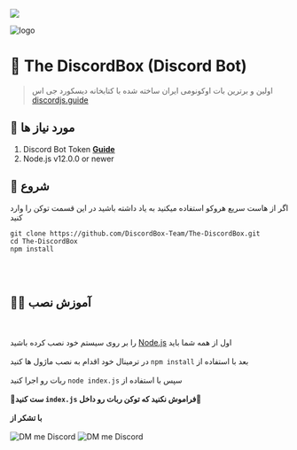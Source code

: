 [![](https://img.shields.io/discord/796767783354368030.svg?logo=discord&colorB=7289DA)](https://DiscordBox.site)

![logo](https://cdn.discordapp.com/attachments/799297746217467944/808615086872068206/bandicam_2021-02-08_23-56-12-294.jpg)

# 🤖 The DiscordBox (Discord Bot)
> اولین و برترین بات اوکونومی ایران ساخته شده با کتابخانه دیسکورد جی اس [discordjs.guide](https://discordjs.guide)

## 🔧 مورد نیاز ها
1. Discord Bot Token **[Guide](https://discordjs.guide/preparations/setting-up-a-bot-application.html#creating-your-bot)**
2. Node.js v12.0.0 or newer

## 🚀 شروع

اگر از هاست سریع هروکو استفاده میکنید به یاد داشته باشید در این قسمت توکن را وارد کنید

```
git clone https://github.com/DiscordBox-Team/The-DiscordBox.git
cd The-DiscordBox
npm install
```
<br><br>

## 👨‍🏫 آموزش نصب

<br><br>
را بر روی سیستم خود نصب کرده باشید <a href="https://nodejs.org/en/">Node.js</a> اول از همه شما باید 
<br><br>
در ترمینال خود اقدام به نصب ماژول ها کنید `npm install` بعد با استفاده از 
<br><br>
ربات رو اجرا کنید `node index.js` سپس با استفاده از 
<br><br>
**🔴ست کنید `index.js` فراموش نکنید که توکن ربات رو داخل🔴**
<br><br>
**با تشکر از**
<br><br>
![DM me Discord](https://discord.c99.nl/widget/theme-1/771870747135180830.png)
![DM me Discord](https://discord.c99.nl/widget/theme-1/490519932292038659.png)
